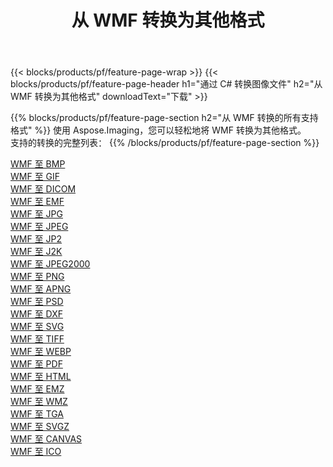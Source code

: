 ﻿---
title: 从 WMF 转换为其他格式 
weight: 3920
url: /zh-hans/java/conversion/from/wmf 
lang: zh-hans
langdirlevel: 2
locales: zh-hans,ja,it,ru,de,es,fr,nl,id,lt,pl,pt,vi,tr,ko,zh-hant,ar,hi,th,sv,cs,uk,he
description: 使用 Aspose.Imaging，您可以轻松地将 WMF 转换为其他格式
---

{{< blocks/products/pf/feature-page-wrap >}}
{{< blocks/products/pf/feature-page-header h1="通过 C# 转换图像文件" h2="从 WMF 转换为其他格式" downloadText="下载" >}}


{{% blocks/products/pf/feature-page-section  h2="从 WMF 转换的所有支持格式" %}}
使用 Aspose.Imaging，您可以轻松地将 WMF 转换为其他格式。
<br/>
支持的转换的完整列表：
{{% /blocks/products/pf/feature-page-section %}}
<div class="container-fluid productfamilypage bg-gray">
    <div class="convertypes bg-gray agp-content section">
        <div class="container">
		<div class="row other-converters">
		    <div class='col-md-2 other-converter remove-lp remove-rp'><a href="/imaging/zh-hans/java/conversion/wmf-to-bmp" >WMF 至 BMP</a></div><div class='col-md-2 other-converter remove-lp remove-rp'><a href="/imaging/zh-hans/java/conversion/wmf-to-gif" >WMF 至 GIF</a></div><div class='col-md-2 other-converter remove-lp remove-rp'><a href="/imaging/zh-hans/java/conversion/wmf-to-dicom" >WMF 至 DICOM</a></div><div class='col-md-2 other-converter remove-lp remove-rp'><a href="/imaging/zh-hans/java/conversion/wmf-to-emf" >WMF 至 EMF</a></div><div class='col-md-2 other-converter remove-lp remove-rp'><a href="/imaging/zh-hans/java/conversion/wmf-to-jpg" >WMF 至 JPG</a></div><div class='col-md-2 other-converter remove-lp remove-rp'><a href="/imaging/zh-hans/java/conversion/wmf-to-jpeg" >WMF 至 JPEG</a></div><div class='col-md-2 other-converter remove-lp remove-rp'><a href="/imaging/zh-hans/java/conversion/wmf-to-jp2" >WMF 至 JP2</a></div><div class='col-md-2 other-converter remove-lp remove-rp'><a href="/imaging/zh-hans/java/conversion/wmf-to-j2k" >WMF 至 J2K</a></div><div class='col-md-2 other-converter remove-lp remove-rp'><a href="/imaging/zh-hans/java/conversion/wmf-to-jpeg2000" >WMF 至 JPEG2000</a></div><div class='col-md-2 other-converter remove-lp remove-rp'><a href="/imaging/zh-hans/java/conversion/wmf-to-png" >WMF 至 PNG</a></div><div class='col-md-2 other-converter remove-lp remove-rp'><a href="/imaging/zh-hans/java/conversion/wmf-to-apng" >WMF 至 APNG</a></div><div class='col-md-2 other-converter remove-lp remove-rp'><a href="/imaging/zh-hans/java/conversion/wmf-to-psd" >WMF 至 PSD</a></div><div class='col-md-2 other-converter remove-lp remove-rp'><a href="/imaging/zh-hans/java/conversion/wmf-to-dxf" >WMF 至 DXF</a></div><div class='col-md-2 other-converter remove-lp remove-rp'><a href="/imaging/zh-hans/java/conversion/wmf-to-svg" >WMF 至 SVG</a></div><div class='col-md-2 other-converter remove-lp remove-rp'><a href="/imaging/zh-hans/java/conversion/wmf-to-tiff" >WMF 至 TIFF</a></div><div class='col-md-2 other-converter remove-lp remove-rp'><a href="/imaging/zh-hans/java/conversion/wmf-to-webp" >WMF 至 WEBP</a></div><div class='col-md-2 other-converter remove-lp remove-rp'><a href="/imaging/zh-hans/java/conversion/wmf-to-pdf" >WMF 至 PDF</a></div><div class='col-md-2 other-converter remove-lp remove-rp'><a href="/imaging/zh-hans/java/conversion/wmf-to-html" >WMF 至 HTML</a></div><div class='col-md-2 other-converter remove-lp remove-rp'><a href="/imaging/zh-hans/java/conversion/wmf-to-emz" >WMF 至 EMZ</a></div><div class='col-md-2 other-converter remove-lp remove-rp'><a href="/imaging/zh-hans/java/conversion/wmf-to-wmz" >WMF 至 WMZ</a></div><div class='col-md-2 other-converter remove-lp remove-rp'><a href="/imaging/zh-hans/java/conversion/wmf-to-tga" >WMF 至 TGA</a></div><div class='col-md-2 other-converter remove-lp remove-rp'><a href="/imaging/zh-hans/java/conversion/wmf-to-svgz" >WMF 至 SVGZ</a></div><div class='col-md-2 other-converter remove-lp remove-rp'><a href="/imaging/zh-hans/java/conversion/wmf-to-canvas" >WMF 至 CANVAS</a></div><div class='col-md-2 other-converter remove-lp remove-rp'><a href="/imaging/zh-hans/java/conversion/wmf-to-ico" >WMF 至 ICO</a></div>
                </div>
        </div>
    </div>
</div>
<br/>

